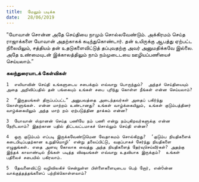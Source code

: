 ```yaml
---
title:  மேலும் படிக்க
date:   28/06/2019
---
```


“யோவான் சொன்ன அதே செய்தியை நாமும் சொல்லவேண்டும்.  அக்கிரமம் செய்த  ராஜாக்களை யோவான் அதற்காகக் கடிந்துகொண்டார்.  தன் உயிருக்கு ஆபத்து ஏற்பட்ட நிலையிலும், சத்தியம் தன் உதடுகளைவிட்டுத் தப்புவதற்கு அவர் அனுமதிக்கவே இல்லை.  அதே உண்மையுடன் இக்காலத்திலும் நாம் நம்முடைடயை ஊழியப்பணியைச் செய்யலாம்.”

**கலந்துரையாடக் கேள்விகள்**

`1	எலியாவின் செய்தி உங்களுடைய சபைக்கும் எவ்வாறு பொருந்தும்?  அந்தச் செய்தியையும் அதை அறிவிப்பதில் தன் பங்கையும் உங்கள் சபை புரிந்து கொள்ள நீங்கள் என்ன செய்யலாம்?`

`2	“இருதயங்கள் திருப்பப்பட்ட” அனுபவத்தை அடைந்தவர்கள் அதைப் பகிர்ந்து கொள்ளுங்கள். என்ன மாற்றம் உண்டானது? உங்கள் வாழ்க்கையிலும், உங்கள் குடும்பத்தினர் வாழ்க்கையிலும் அந்த மாற் றம் ஏற்படுத்தின தாக்கம் என்ன?`

`3	யோவான் ஸ்நானன் செய்த பணியே நம் பணி என்று நம்புகிறவர்களுக்கு என்ன நேரிடலாம்? இதற்கான பதில் திட்டவட்டமாகச் சொல்லும் செய்தி என்ன?`

`4	ஒரு குடும்பம் எப்படி இருக்கவேண்டுமென வேதாகமம் சொல்கிறது?  ‘குடும்ப நியதிகளைக் கடைபிடிப்பதற்கான உறுதிமொழி’ என்று தலைப்பிட்டு, வகுப்பாகச் சேர்ந்து நியதிகளை எழுதுங்கள். எதை அளவு கோலாக வைத்து அந்த நியதிகளைத் தேர்வுசெய்வீர்கள்? அதற்கு இந்தக் காலாண்டில் நீங்கள் படித்த விஷயங்கள் எவ்வாறு உதவியாக இருக்கும்?  உங்கள் பதிலைச் சபையில் பகிரலாம்.`

`5	தேவனைவிட்டு வழிவிலகிச் சென்றுள்ள பிள்ளைகளையுடைய பெற் றோர், என்öன்ன வாக்குத்தத்தங்களைப் பற்றிக்கொள்ளலாம்?`